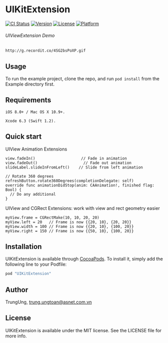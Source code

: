 # UIKitExtension

[![CI Status](http://img.shields.io/travis/TrungUng/UIKitExtension.svg?style=flat)](https://travis-ci.org/TrungUng/UIKitExtension)
[![Version](https://img.shields.io/cocoapods/v/UIKitExtension.svg?style=flat)](http://cocoapods.org/pods/UIKitExtension)
[![License](https://img.shields.io/cocoapods/l/UIKitExtension.svg?style=flat)](http://cocoapods.org/pods/UIKitExtension)
[![Platform](https://img.shields.io/cocoapods/p/UIKitExtension.svg?style=flat)](http://cocoapods.org/pods/UIKitExtension)

###### UIViewExtension Demo
```http://g.recordit.co/4SG2bsPoXP.gif```

## Usage

To run the example project, clone the repo, and run `pod install` from the Example directory first.

## Requirements

`iOS 8.0+ / Mac OS X 10.9+.`

`Xcode 6.3 (Swift 1.2).`

## Quick start

UIView Animation Extensions

	view.fadeIn()                    // Fade in animation
	view.fadeOut()                    // Fade out animation
	slideLabel.slideInFromLeft()    // Slide from left animation
	
	// Rotate 360 degrees
	refreshButton.rotate360Degrees(completionDelegate: self)  
	override func animationDidStop(anim: CAAnimation!, finished flag: Bool) {
	  // Do any additional    
	}



UIView and CGRect Extensions: work with view and rect geometry easier

	myView.frame = CGRectMake(10, 10, 20, 20)
	myView.left = 20   // Frame is now {{20, 10}, {20, 20}}
	myView.width = 100 // Frame is now {{20, 10}, {100, 20}}
	myView.right = 150 // Frame is now {{50, 10}, {100, 20}}



## Installation

UIKitExtension is available through [CocoaPods](http://cocoapods.org). To install
it, simply add the following line to your Podfile:

```ruby
pod "UIKitExtension"
```

## Author

TrungUng, trung.ungtoan@asnet.com.vn

## License

UIKitExtension is available under the MIT license. See the LICENSE file for more info.
